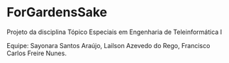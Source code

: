 # ForGardensSake
Projeto da disciplina Tópico Especiais em Engenharia de Teleinformática I

Equipe: 
Sayonara Santos Araújo, 
Lailson Azevedo do Rego, 
Francisco Carlos Freire Nunes.
